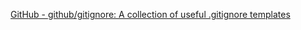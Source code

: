 [GitHub - github/gitignore: A collection of useful .gitignore templates](https://github.com/github/gitignore)

